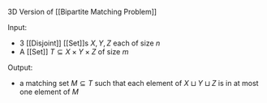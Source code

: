 3D Version of [[Bipartite Matching Problem]]

Input:
- $3$ [[Disjoint]] [[Set]]s $X,Y,Z$ each of size $n$
- A [[Set]] $T\subseteq X\times Y\times Z$ of size $m$

Output:
- a matching set $M\subseteq T$ such that each element of $X\sqcup Y\sqcup Z$ is in at most one element of $M$